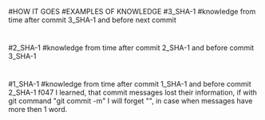 #HOW IT GOES
#EXAMPLES OF KNOWLEDGE
#3_SHA-1
#knowledge from time after commit 3_SHA-1 and before next commit
#
#2_SHA-1
#knowledge from time after commit 2_SHA-1 and before commit 3_SHA-1 
#
#1_SHA-1
#knowledge from time after commit 1_SHA-1 and before commit 2_SHA-1 
f047
I learned, that commit messages lost their information, if with git command "git commit -m" I will forget "",
in case when messages have more then 1 word.